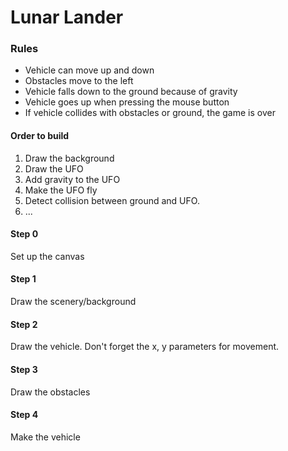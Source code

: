 # Lunar Lander

### Rules

- Vehicle can move up and down
- Obstacles move to the left
- Vehicle falls down to the ground because of gravity
- Vehicle goes up when pressing the mouse button
- If vehicle collides with obstacles or ground, the game is over

#### Order to build

1. Draw the background
2. Draw the UFO
3. Add gravity to the UFO
4. Make the UFO fly
5. Detect collision between ground and UFO.
6. ...

#### Step 0

Set up the canvas

#### Step 1

Draw the scenery/background

#### Step 2

Draw the vehicle. Don't forget the x, y parameters for movement.

#### Step 3

Draw the obstacles

#### Step 4

Make the vehicle
